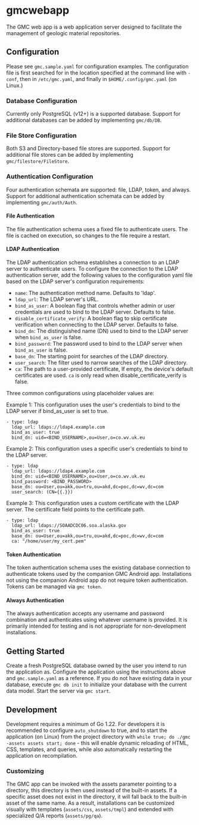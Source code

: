 # gmcwebapp
The GMC web app is a web application server designed to facilitate the
management of geologic material repositories.

## Configuration
Please see `gmc.sample.yaml` for configuration examples. The configuration
file is first searched for in the location specified at the command line
with `-conf`, then in `/etc/gmc.yaml`, and finally in `$HOME/.config/gmc.yaml`
(on Linux.)

### Database Configuration
Currently only PostgreSQL (v12+) is a supported database. Support for
additional databases can be added by implementing `gmc/db/DB`.

### File Store Configuration
Both S3 and Directory-based file stores are supported. Support for additional
file stores can be added by implementing `gmc/filestore/FileStore`.

### Authentication Configuration
Four authentication schemata are supported: file, LDAP, token, and always.
Support for additional authentication schemata can be added by implementing
`gmc/auth/Auth`.

#### File Authentication
The file authentication schema uses a fixed file to authenticate users. The
file is cached on execution, so changes to the file require a restart.

#### LDAP Authentication
The LDAP authentication schema establishes a connection to an LDAP server
to authenticate users.  To configure the connection to the LDAP authentication
server, add the following values to the configuration yaml file based on the
LDAP server's configuration requirements:

* `name`: The authentication method name. Defaults to 'ldap'.
* `ldap_url`: The LDAP server's URL.
* `bind_as_user`: A boolean flag that controls whether admin or user credentials
  are used to bind to the LDAP server.  Defaults to false.
* `disable_certificate_verify`: A boolean flag to skip certificate verification
  when connecting to the LDAP server.  Defaults to false.
* `bind_dn`: The distinguished name (DN) used to bind to the LDAP server when
  `bind_as_user` is false.
* `bind_password`: The password used to bind to the LDAP server when `bind_as_user`
  is false.
* `base_dn`: The starting point for searches of the LDAP directory.
* `user_search`: The filter used to narrow searches of the LDAP directory.
* `ca`: The path to a user-provided certificate,  If empty, the device's default
  certificates are used.  `ca` is only read when disable_certificate_verify is
  false.

Three common configurations using placeholder values are:

Example 1: This configuration uses the user's credentials to bind to the LDAP
server if bind_as_user is set to true.
```
- type: ldap
  ldap_url: ldaps://ldap4.example.com
  bind_as_user: true
  bind_dn: uid=<BIND_USERNAME>,ou=User,o=co.wv.uk.eu
```

Example 2: This configuration uses a specific user's credentials to bind to the
LDAP server.
```
- type: ldap
  ldap_url: ldaps://ldap4.example.com
  bind_dn: uid=<BIND_USERNAME>,ou=User,o=co.wv.uk.eu
  bind_password: <BIND_PASSWORD>
  base_dn: ou=User,ou=akk,ou=tru,ou=akd,dc=poc,dc=wv,dc=com
  user_search: (CN={{.}})
```

Example 3: This configuration uses a custom certificate with the LDAP server. The
certificate field points to the certificate path.
```
- type: ldap
  ldap_url: ldaps://SOAADCDC06.soa.alaska.gov
  bind_as_user: true
  base_dn: ou=User,ou=akk,ou=tru,ou=akd,dc=poc,dc=wv,dc=com
  ca: "/home/user/my_cert.pem"
```

#### Token Authentication
The token authentication schema uses the existing database connection to
authenticate tokens used by the companion GMC Android app. Installations
not using the companion Android app do not require token authentication.
Tokens can be managed via `gmc token`.

#### Always Authentication
The always authentication accepts any username and password combination and
authenticates using whatever username is provided. It is primarily intended
for testing and is not appropriate for non-development installations.

## Getting Started
Create a fresh PostgreSQL database owned by the user you intend to run the
application as. Configure the application using the instructions above and
`gmc.sample.yaml` as a reference. If you do not have existing data in your
database, execute `gmc db init` to initialize your database with the current
data model. Start the server via `gmc start`.

## Development
Development requires a minimum of Go 1.22. For developers it
is recommended to configure `auto_shutdown` to true, and to start the
application (on Linux) from the project directory with
`while true; do ./gmc -assets assets start; done` - this will enable
dynamic reloading of HTML, CSS, templates, and queries, while also
automatically restarting the application on recompilation.

### Customizing
The GMC app can be invoked with the assets parameter pointing to a directory,
this directory is then used instead of the built-in assets. If a specific
asset does not exist in the directory, it will fall back to the built-in
asset of the same name. As a result, installations can be customized
visually with templates (`assets/css`, `assets/tmpl`) and extended with
specialized Q/A reports (`assets/pg/qa`).
